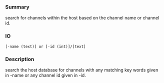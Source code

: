### Summary ###

search for channels within the host based on the channel name or channel id.

### IO ###

```[-name (text)] or [-id (int)]/[text]```

### Description ###

search the host database for channels with any matching key words given in -name or any channel id given in -id.